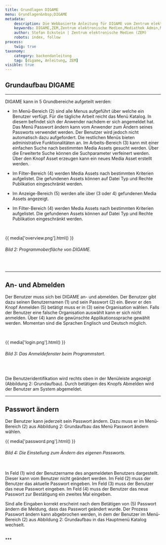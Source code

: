 ```yaml
---
title: Grundlagen DIGAME
menu: Grundlagen&nbsp;DIGAME
metadata:
    description: Die Webbasierte Anleitung für DIGAME vom Zentrum elektronische Medien ZEM.
    keywords: DIGAME,ZEM,Zentrum elektronische Medien,Mediathek Admin,Mediathek,Bilddatenbank,Bildverwaltung,Bundesverwaltung,Eidgenossenschaft,Schweizerische Eidgenossenschaft,VBS,Bundesamt für Verteidigung, Bevölkerungsschutz und Sport
    author: Stefan Eckstein | Zentrum elektronische Medien (ZEM)
    robots: index, follow
process:
	twig: true
taxonomy:
    category: backendanleitung
    tag: [digame, Anleitung, ZEM]
visible: true
---
```


## Grundaufbau DIGAME
***
DIGAME kann in 5 Grundbereiche aufgeteilt werden:

- Im Menü-Bereich (2) sind alle Menus aufgeführt über welche ein Benutzer verfügt. Für die tägliche Arbeit reicht das Menü Katalog. In diesem befindet sich der Anwender nachdem er sich angemeldet hat. Das Menü Passwort ändern kann vom Anwender zum Ändern seines Passworts verwendet werden. Der Benutzer wird jedoch nicht automatisch dazu aufgefordert. Die restlichen Menüs bieten administrative Funktionalitäten an. Im Arbeits-Bereich (3) kann mit einer einfachen Suche nach bestimmten Media Assets gesucht werden. Über die Erweiterte Suche können die Suchparameter verfeinert werden. Über den Knopf Asset erzeugen kann ein neues Media Asset erstellt werden.

- Im Filter-Bereich (4) werden Media Assets nach bestimmten Kriterien aufgelistet. Die gefundenen Assets können auf Datei Typ und Rechte Publikation eingeschränkt werden.

- Im Anzeige-Bereich (5) werden alle über (3 oder 4) gefundenen Media Assets angezeigt.

- Im Filter-Bereich (4) werden Media Assets nach bestimmten Kriterien aufgelistet. Die gefundenen Assets können auf Datei Typ und Rechte Publikation eingeschränkt werden.

<br>

{{ media['overview.png'].html() }}
###### Bild 2: Programmoberfläche von DIGAME.

<br>

***

## An- und Abmelden

Der Benutzer muss sich bei DIGAME an- und abmelden. Der Benutzer gibt dazu seinen Benutzernamen (1) und sein Passwort (2) ein. Bevor er den Knopf Anmelden (5) betätigt muss er in (3) seine Organisation wählen. Falls der Benutzer eine falsche Organisation auswählt kann er sich nicht anmelden. Über (4) kann die gewünschte Applikationssprache gewählt werden. Momentan sind die Sprachen Englisch und Deutsch möglich.

<br>

{{ media['login.png'].html() }}
###### Bild 3: Das Anmeldefenster beim Programmstart.

<br>

Die Benutzeridentifikation wird rechts oben in der Menüleiste angezeigt (Abbildung 2: Grundaufbau). Durch betätigen des Knopfs Abmelden wird der Benutzer am System abgemeldet.

***

## Passwort ändern

Der Benutzer kann jederzeit sein Passwort ändern. Dazu muss er im Menü-Bereich (2) aus Abbildung 2: Grundaufbau das Menü Passwort ändern wählen.
<br>
     
{{ media['password.png'].html() }}
###### Bild 4: Die Einstellung zum Ändern des eigenen Passworts.

<br>
In Feld (1) wird der Benutzername des angemeldeten Benutzers dargestellt. Dieser kann vom Benutzer nicht geändert werden.
Im Feld (2) muss der Benutzer das aktuelle Passwort eingeben.
Im Feld (3) muss der Benutzer das neue Passwort eingeben.
Im Feld (4) muss der Benutzer das neue Passwort zur Bestätigung ein zweites Mal eingeben.

Sind alle Eingaben korrekt erscheint nach dem Betätigen von (5) Passwort ändern die Meldung, dass das Passwort geändert wurde.
Der Prozess Passwort ändern kann abgebrochen werden, in dem der Benutzer im Menü-Bereich (2) aus Abbildung 2: Grundaufbau in das Hauptmenü Katalog wechselt.

<br>
***